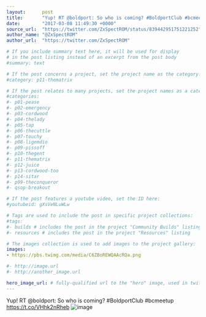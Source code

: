 ```yaml
---
layout:      post
title:       "Yup! RT @boldport: So who is coming? #BoldportClub #bcmeetup"
date:        "2017-03-08 11:49:30 +0000"
source_url:  "https://twitter.com/ZxSpectROM/status/839442951751221252"
author_name: "@ZxSpectROM"
author_url:  "https://twitter.com/ZxSpectROM"

# If you include summary text here, it will be used for display
# in the post listing instead of an excerpt from the post body
#summary: text

# If the post concerns a project, set the project name as the category:
#category: p11-thematrix

# If the post relates to many projects, set the project names as a categories array:
#categories:
#- p01-pease
#- p02-emergency
#- p03-cordwood
#- p04-thelady
#- p05-tap
#- p06-thecuttle
#- p07-touchy
#- p08-ligemdio
#- p09-pissoff
#- p10-thegent
#- p11-thematrix
#- p12-juice
#- p13-cordwood-too
#- p14-sitar
#- p99-theconqueror
#- qsop-breakout

# If the post features a youtube video, set the ID here:
#youtubeid: gXsVeNLuWLw

# Tags are used to include the post in specific project collections:
#tags:
#- builds # includes the post in the project "Community Builds" listing
#- resources # includes the post in the project "Resources" listing

# The images collection is used to add images to the project gallery:
images:
- https://pbs.twimg.com/media/C6ZBoREWQAAcRQa.png

#- http://image.url
#- http://another_image.url

hero_image_url: # fully-qualified url to the "hero" image, used in twitter cards for example
---
```


Yup! RT @boldport: So who is coming? #BoldportClub #bcmeetup https://t.co/VHhk2nRheb
![image](https://pbs.twimg.com/media/C6ZBoREWQAAcRQa.png)



